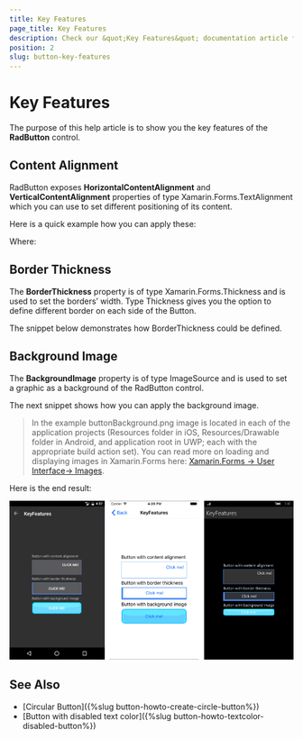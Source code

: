 ```yaml
---
title: Key Features
page_title: Key Features
description: Check our &quot;Key Features&quot; documentation article for Telerik Button for Xamarin control.
position: 2
slug: button-key-features
---
```


# Key Features

The purpose of this help article is to show you the key features of the **RadButton** control. 

## Content Alignment

RadButton exposes **HorizontalContentAlignment** and **VerticalContentAlignment** properties of type Xamarin.Forms.TextAlignment which you can use to set different positioning of its content. 

Here is a quick example how you can apply these:

<snippet id='button-features-contentalignment'/>

Where:

<snippet id='xmlns-telerikinput'/>

## Border Thickness

The **BorderThickness** property is of type Xamarin.Forms.Thickness and is used to set the borders’ width.  Type Thickness gives you the option to define different border on each side of the Button.

The snippet below demonstrates how BorderThickness could be defined.

<snippet id='button-features-borderthickness'/>

## Background Image

The **BackgroundImage** property is of type ImageSource and is used to set a graphic as a background of the RadButton control.   

The next snippet shows how you can apply the background image.

<snippet id='button-features-backgroundimage'/>

>In the example buttonBackground.png image is located in each of the application projects (Resources folder in iOS, Resources/Drawable folder in Android, and application root in UWP; each with the appropriate build action set). You can read more on loading and displaying images in Xamarin.Forms here:  [Xamarin.Forms -> User Interface-> Images](https://developer.xamarin.com/guides/xamarin-forms/user-interface/images/#Local_Images).

Here is the end result:

![Button Key Features Example](images/button-key-features.png)

## See Also

- [Circular Button]({%slug button-howto-create-circle-button%})
- [Button with disabled text color]({%slug button-howto-textcolor-disabled-button%})
